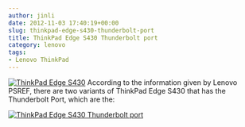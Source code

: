 ```yaml
---
author: jinli
date: 2012-11-03 17:40:19+00:00
slug: thinkpad-edge-s430-thunderbolt-port
title: ThinkPad Edge S430 Thunderbolt port
category: lenovo
tags:
- Lenovo ThinkPad
---
```

[![ThinkPad Edge S430](http://farm9.staticflickr.com/8472/8150700337_acaf4564a0_z.jpg)](http://www.flickr.com/photos/60081959@N04/8150700337/)
According to the information given by Lenovo PSREF, there are two variants of ThinkPad Edge S430 that has the Thunderbolt Port, which are the:

[![ThinkPad Edge S430 Thunderbolt port](http://farm9.staticflickr.com/8195/8134929593_a36e8515bc_z.jpg)](http://www.flickr.com/photos/60081959@N04/8134929593/)
